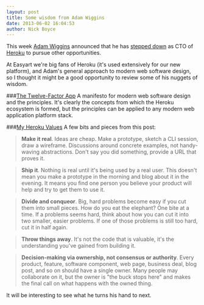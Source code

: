 ```yaml
---
layout: post
title: Some wisdom from Adam Wiggins
date: 2013-06-02 16:04:53
author: Nick Boyce
---
```

This week [Adam Wiggins](http://about.adamwiggins.com/) announced that he has [stepped down](https://gist.github.com/adamwiggins/5687917) as CTO of [Heroku](http://heroku.com) to pursue other opportunities.

At Easyart we're big fans of Heroku (it's used extensively for our new platform), and Adam's general approach to modern web software design, so I thought it might be a good opportunity to review some of his nuggets of wisdom.

###[The Twelve-Factor App](http://www.12factor.net/)
A manifesto for modern web software design and the principles. It's clearly the concepts from which the Heroku ecosystem is formed, but the principles can be applied to any modern web application platform stack. 

###[My Heroku Values](https://gist.github.com/adamwiggins/5687294)
A few bits and pieces from this post:

> **Make it real**. Ideas are cheap. Make a prototype, sketch a CLI session, draw a wireframe. Discussions around concrete examples, not handy-waving abstractions. Don't say you did something, provide a URL that proves it.

> **Ship it**. Nothing is real until it's being used by a real user. This doesn't mean you make a prototype in the morning and blog about it in the evening. It means you find one person you believe your product will help and try to get them to use it.

> **Divide and conqueor**. Big, hard problems become easy if you cut them into small pieces. How do you eat the elephant? One bite at a time. If a problems seems hard, think about how you can cut it into two smaller, easier problems. If one of those problems is still too hard, cut it in half again.

> **Throw things away**. It's not the code that is valuable, it's the understanding you've gained from building it.

> **Decision-making via ownership, not consensus or authority**. Every product, feature, software component, web page, business deal, blog post, and so on should have a single owner. Many people may collaborate on it, but the owner is "the buck stops here" and makes the final call on what happens with the owned thing.

It will be interesting to see what he turns his hand to next.